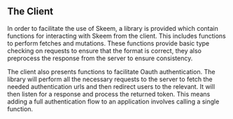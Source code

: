 ## The Client

In order to facilitate the use of Skeem, a library is provided which contain functions for interacting with Skeem from the client. This includes functions to perform fetches and mutations. These functions provide basic type checking on requests to ensure that the format is correct, they also preprocess the response from the server to ensure consistency.

The client also presents functions to facilitate Oauth authentication. The library will perform all the necessary requests to the server to fetch the needed authentication urls and then redirect users to the relevant. It will then listen for a response and process the returned token. This means adding a full authentication flow to an application involves calling a single function.
